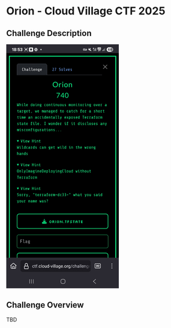 # Orion - Cloud Village CTF 2025

## Challenge Description

<img src="./Orion_740pts.jpg" width="300">

## Challenge Overview
TBD
